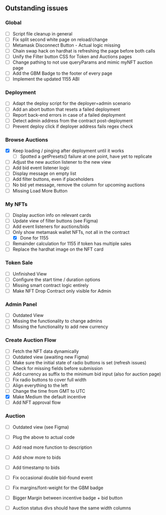## Outstanding issues

### Global

- [ ] Script file cleanup in general
- [ ] Fix split second white page on reload/change
- [ ] Metamask Disconnect Button - Actual logic missing
- [ ] Chain swap hack on hardhat is refreshing the page before both calls
- [ ] Unify the Filter button CSS for Token and Auctions pages
- [ ] Change pathing to not use queryParams and mimic myNFT auction page
- [ ] Add the GBM Badge to the footer of every page
- [ ] Implement the updated 1155 ABI

### Deployment

- [ ] Adapt the deploy script for the deployer=admin scenario
- [ ] Add an abort button that resets a failed deployment
- [ ] Report back-end errors in case of a failed deployment
- [ ] Detect admin address from the contract post-deployment
- [ ] Prevent deploy click if deployer address fails regex check

### Browse Auctions

- [x] Keep loading / pinging after deployment until it works
    - [ ] Spotted a getPresets() failure at one point, have yet to replicate
- [ ] Adjust the new auction listener to the new view
- [ ] Add bid event listener logic
- [ ] Display message on empty list
- [ ] Add filter buttons, even if placeholders
- [ ] No bid yet message, remove the column for upcoming auctions
- [ ] Missing Load More Button

### My NFTs

- [ ] Display auction info on relevant cards
- [ ] Update view of filter buttons (see Figma)
- [ ] Add event listeners for auctions/bids
- [ ] Only show metamask wallet NFTs, not all in the contract
    - [x] Done for 1155
- [ ] Remainder calculation for 1155 if token has multiple sales
- [ ] Replace the hardhat image on the NFT card

### Token Sale

- [ ] Unfinished View
- [ ] Configure the start time / duration options
- [ ] Missing smart contract logic entirely
- [ ] Make NFT Drop Contract only visible for Admin

### Admin Panel 

- [ ] Outdated View
- [ ] Missing the functionality to change admins
- [ ] Missing the functionality to add new currency

### Create Auction Flow

- [ ] Fetch the NFT data dynamically
- [ ] Outdated view (awaiting new Figma)
- [ ] Make sure the initial state of radio buttons is set (refresh issues)
- [ ] Check for missing fields before submission
- [ ] Add currency as suffix to the minimum bid input (also for auction page)
- [ ] Fix radio buttons to cover full width
- [ ] Align everything to the left
- [ ] Change the time from GMT to UTC
- [x] Make Medium the default incentive
- [ ] Add NFT approval flow

### Auction 

- [ ] Outdated view (see Figma)
- [ ] Plug the above to actual code
- [ ] Add read more function to description
- [ ] Add show more to bids
- [ ] Add timestamp to bids
- [ ] Fix occasional double bid-found event
- [ ] Fix margins/font-weight for the GBM badge
- [ ] Bigger Margin between incentive badge + bid button
- [ ] Auction status divs should have the same width columns

